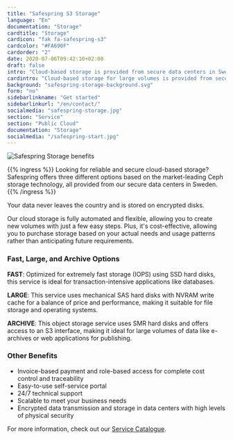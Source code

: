```yaml
---
title: "Safespring S3 Storage"
language: "En"
documentation: "Storage"
cardtitle: "Storage"
cardicon: "fak fa-safespring-s3"
cardcolor: "#FA690F"
cardorder: "2"
date: 2020-07-06T09:42:10+02:00
draft: false
intro: "Cloud-based storage is provided from secure data centers in Sweden and is based on the market-leading Ceph storage technology."
cardintro: "Cloud-based storage for large volumes is provided from secure Nordic data centers"
background: "safespring-storage-background.svg"
form: "no"
sidebarlinkname: "Get started"
sidebarlinkurl: "/en/contact/"
socialmedia: "safespring-storage.jpg"
section: "Service"
section: "Public Cloud"
documentation: "Storage"
socialmedia: "/safespring-start.jpg"
---
```


![Safespring Storage benefits](/img/safespring-storage-key-points.svg)

{{% ingress %}}
Looking for reliable and secure cloud-based storage? Safespring offers three different options based on the market-leading Ceph storage technology, all provided from our secure data centers in Sweden.
{{% /ingress %}}

Your data never leaves the country and is stored on encrypted disks.

Our cloud storage is fully automated and flexible, allowing you to create new volumes with just a few easy steps. Plus, it's cost-effective, allowing you to purchase storage based on your actual needs and usage patterns rather than anticipating future requirements.

### Fast, Large, and Archive Options

**FAST**: Optimized for extremely fast storage (IOPS) using SSD hard disks, this service is ideal for transaction-intensive applications like databases.

**LARGE**: This service uses mechanical SAS hard disks with NVRAM write cache for a balance of price and performance, making it suitable for file storage and operating systems.

**ARCHIVE**: This object storage service uses SMR hard disks and offers access to an S3 interface, making it ideal for large volumes of data like e-archives or web applications for publishing.

### Other Benefits

- Invoice-based payment and role-based access for complete cost control and traceability
- Easy-to-use self-service portal
- 24/7 technical support
- Scalable to meet your business needs
- Encrypted data transmission and storage in data centers with high levels of physical security

For more information, check out our [Service Catalogue](link).

